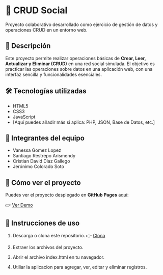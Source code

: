 # 📱 CRUD Social

Proyecto colaborativo desarrollado como ejercicio de gestión de datos y operaciones CRUD en un entorno web.

## 📌 Descripción

Este proyecto permite realizar operaciones básicas de **Crear, Leer, Actualizar y Eliminar (CRUD)** en una red social simulada. El objetivo es practicar las operaciones sobre datos en una aplicación web, con una interfaz sencilla y funcionalidades esenciales.

## 🛠️ Tecnologías utilizadas

- HTML5
- CSS3
- JavaScript
- [Aquí puedes añadir más si aplica: PHP, JSON, Base de Datos, etc.]

## 👥 Integrantes del equipo

- Vanessa Gomez Lopez
- Santiago Restrepo Arismendy
- Cristian David Diaz Gallego
- Jerónimo Colorado Soto

## 🚀 Cómo ver el proyecto

Puedes ver el proyecto desplegado en **GitHub Pages** aquí:

👉 [Ver Demo](https://san1000-ark.github.io/Crudy/)

## 🚀 Instrucciones de uso


1. Descarga o clona este repositorio.
👉 [Clona](https://github.com/San1000-Ark/Crudy.git)

2. Extraer los archivos del proyecto.
   
3. Abrir el archivo index.html en tu navegador.
   
4. Utiliar la aplicacion para agregar, ver, editar y eliminar registros.

